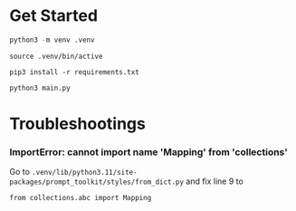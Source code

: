 # Get Started

```python
python3 -m venv .venv
```

```
source .venv/bin/active
```

```
pip3 install -r requirements.txt
```

```
python3 main.py
```

# Troubleshootings

### ImportError: cannot import name 'Mapping' from 'collections'

Go to `.venv/lib/python3.11/site-packages/prompt_toolkit/styles/from_dict.py` and fix line 9 to

```
from collections.abc import Mapping
```
